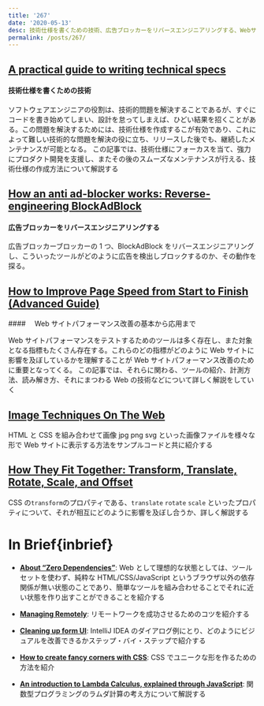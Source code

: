 ```yaml
---
title: '267'
date: '2020-05-13'
desc: 技術仕様を書くための技術、広告ブロッカーをリバースエンジニアリングする、Webサイトパフォーマンス改善の基本から応用まで、ほか計10リンク
permalink: /posts/267/
---
```


## [A practical guide to writing technical specs](https://stackoverflow.blog/2020/04/06/a-practical-guide-to-writing-technical-specs/)

#### 技術仕様を書くための技術

ソフトウェアエンジニアの役割は、技術的問題を解決することであるが、すぐにコードを書き始めてしまい、設計を怠ってしまえば、ひどい結果を招くことがある。この問題を解決するためには、技術仕様を作成するこが有効であり、これによって難しい技術的な問題を解決の役に立ち、リリースした後でも、継続したメンテナンスが可能となる。
この記事では、技術仕様にフォーカスを当て、強力にプロダクト開発を支援し、またその後のスムーズなメンテナンスが行える、技術仕様の作成方法について解説する

## [How an anti ad-blocker works: Reverse-engineering BlockAdBlock](https://xy2.dev/article/re-bab/)

#### 広告ブロッカーをリバースエンジニアリングする

広告ブロッカーブロッカーの 1 つ、BlockAdBlock をリバースエンジニアリングし、こういったツールがどのように広告を検出しブロックするのか、その動作を探る。

## [How to Improve Page Speed from Start to Finish (Advanced Guide)](https://ahrefs.com/blog/advanced-pagespeed-guide/)

####　 Web サイトパフォーマンス改善の基本から応用まで

Web サイトパフォーマンスをテストするためのツールは多く存在し、また対象となる指標もたくさん存在する。これらのどの指標がどのように Web サイトに影響を及ぼしているかを理解することが Web サイトパフォーマンス改善のために重要となってくる。
この記事では、それらに関わる、ツールの紹介、計測方法、読み解き方、それにまつわる Web の技術などについて詳しく解説をしていく

## [Image Techniques On The Web](https://ishadeed.com/article/image-techniques/)

HTML と CSS を組み合わせて画像 jpg png svg といった画像ファイルを様々な形で Web サイトに表示する方法をサンプルコードと共に紹介する

## [How They Fit Together: Transform, Translate, Rotate, Scale, and Offset](https://danielcwilson.com/blog/2020/02/motion-path-transforms/)

CSS の`transform`のプロパティである、`translate` `rotate` `scale` といったプロパティについて、それが相互にどのように影響を及ぼし合うか、詳しく解説する

# In Brief{inbrief}

- **[About “Zero Dependencies”](https://medium.com/@WebReflection/about-zero-dependencies-ae7e8fb82abd)**: Web として理想的な状態としては、ツールセットを使わず、純粋な HTML/CSS/JavaScript というブラウザ以外の依存関係が無い状態のことであり、簡単なツールを組み合わせることでそれに近い状態を作り出すことができることを紹介する

- **[Managing Remotely](https://lg.substack.com/p/managing-remotely)**: リモートワークを成功させるためのコツを紹介する

- **[Cleaning up form UI](https://tonsky.me/blog/form-cleanup/)**: IntelliJ IDEA のダイアログ例にとり、どのようにビジュアルを改善できるかステップ・バイ・ステップで紹介する

- **[How to create fancy corners with CSS](https://blog.logrocket.com/how-to-create-fancy-corners-in-css/)**: CSS でユニークな形を作るための方法を紹介

- **[An introduction to Lambda Calculus, explained through JavaScript](http://willtaylor.blog/an-introduction-to-lambda-calculus-explained-through-javascript/)**: 関数型プログラミングのラムダ計算の考え方について解説する
